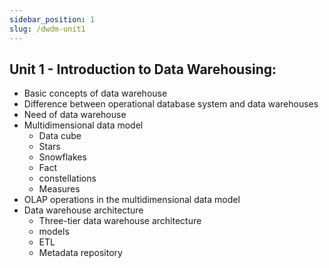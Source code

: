 ```yaml
---
sidebar_position: 1
slug: /dwdm-unit1
---
```


## Unit 1 - Introduction to Data Warehousing:

- Basic concepts of data warehouse
- Difference between operational database system and data warehouses
- Need of data warehouse
- Multidimensional data model
  - Data cube
  - Stars
  - Snowflakes
  - Fact
  - constellations
  - Measures
- OLAP operations in the multidimensional data model
- Data warehouse architecture
  - Three-tier data warehouse architecture
  - models
  - ETL
  - Metadata repository
